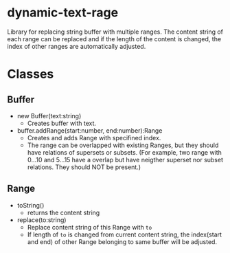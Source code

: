 # dynamic-text-rage

Library for replacing string buffer with multiple ranges. The content string of each range can be replaced and if the length of the content is changed, the index of other ranges are automatically adjusted.

# Classes

## Buffer

- new Buffer(text:string)
   - Creates buffer with text.
- buffer.addRange(start:number, end:number):Range
   - Creates and adds Range with specifined index.
   - The range can be overlapped with existing Ranges, but they should have relations of supersets or subsets. (For example, two range with 0...10 and 5...15 have a overlap but have neigther superset nor subset relations. They should NOT be present.)

## Range
- toString()
   - returns the content string
- replace(to:string)
   - Replace content string of this Range with `to`
   - If length of `to` is changed from current content string, the index(start and end) of other Range belonging to same buffer will be adjusted.
